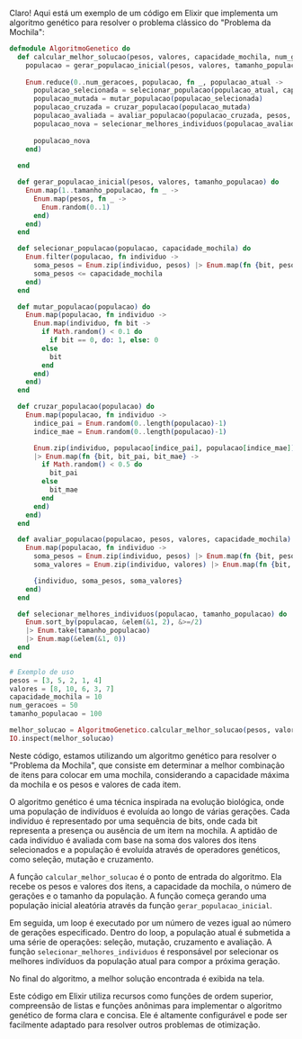 Claro! Aqui está um exemplo de um código em Elixir que implementa um algoritmo genético para resolver o problema clássico do "Problema da Mochila":

```elixir
defmodule AlgoritmoGenetico do
  def calcular_melhor_solucao(pesos, valores, capacidade_mochila, num_geracoes, tamanho_populacao) do
    populacao = gerar_populacao_inicial(pesos, valores, tamanho_populacao)
    
    Enum.reduce(0..num_geracoes, populacao, fn _, populacao_atual ->
      populacao_selecionada = selecionar_populacao(populacao_atual, capacidade_mochila)
      populacao_mutada = mutar_populacao(populacao_selecionada)
      populacao_cruzada = cruzar_populacao(populacao_mutada)
      populacao_avaliada = avaliar_populacao(populacao_cruzada, pesos, valores, capacidade_mochila)
      populacao_nova = selecionar_melhores_individuos(populacao_avaliada, tamanho_populacao)
      
      populacao_nova
    end)
    
  end

  def gerar_populacao_inicial(pesos, valores, tamanho_populacao) do
    Enum.map(1..tamanho_populacao, fn _ ->
      Enum.map(pesos, fn _ ->
        Enum.random(0..1)
      end)
    end)
  end

  def selecionar_populacao(populacao, capacidade_mochila) do
    Enum.filter(populacao, fn individuo ->
      soma_pesos = Enum.zip(individuo, pesos) |> Enum.map(fn {bit, peso} -> bit * peso end) |> Enum.sum()
      soma_pesos <= capacidade_mochila
    end)
  end

  def mutar_populacao(populacao) do
    Enum.map(populacao, fn individuo ->
      Enum.map(individuo, fn bit ->
        if Math.random() < 0.1 do
          if bit == 0, do: 1, else: 0
        else
          bit
        end
      end)
    end)
  end

  def cruzar_populacao(populacao) do
    Enum.map(populacao, fn individuo ->
      indice_pai = Enum.random(0..length(populacao)-1)
      indice_mae = Enum.random(0..length(populacao)-1)

      Enum.zip(individuo, populacao[indice_pai], populacao[indice_mae])
      |> Enum.map(fn {bit, bit_pai, bit_mae} ->
        if Math.random() < 0.5 do
          bit_pai
        else
          bit_mae
        end
      end)
    end)
  end

  def avaliar_populacao(populacao, pesos, valores, capacidade_mochila) do
    Enum.map(populacao, fn individuo ->
      soma_pesos = Enum.zip(individuo, pesos) |> Enum.map(fn {bit, peso} -> bit * peso end) |> Enum.sum()
      soma_valores = Enum.zip(individuo, valores) |> Enum.map(fn {bit, valor} -> bit * valor end) |> Enum.sum()

      {individuo, soma_pesos, soma_valores}
    end)
  end

  def selecionar_melhores_individuos(populacao, tamanho_populacao) do
    Enum.sort_by(populacao, &elem(&1, 2), &>=/2)
    |> Enum.take(tamanho_populacao)
    |> Enum.map(&elem(&1, 0))
  end
end

# Exemplo de uso
pesos = [3, 5, 2, 1, 4]
valores = [8, 10, 6, 3, 7]
capacidade_mochila = 10
num_geracoes = 50
tamanho_populacao = 100

melhor_solucao = AlgoritmoGenetico.calcular_melhor_solucao(pesos, valores, capacidade_mochila, num_geracoes, tamanho_populacao)
IO.inspect(melhor_solucao)
```

Neste código, estamos utilizando um algoritmo genético para resolver o "Problema da Mochila", que consiste em determinar a melhor combinação de itens para colocar em uma mochila, considerando a capacidade máxima da mochila e os pesos e valores de cada item.

O algoritmo genético é uma técnica inspirada na evolução biológica, onde uma população de indivíduos é evoluída ao longo de várias gerações. Cada indivíduo é representado por uma sequência de bits, onde cada bit representa a presença ou ausência de um item na mochila. A aptidão de cada indivíduo é avaliada com base na soma dos valores dos itens selecionados e a população é evoluída através de operadores genéticos, como seleção, mutação e cruzamento.

A função `calcular_melhor_solucao` é o ponto de entrada do algoritmo. Ela recebe os pesos e valores dos itens, a capacidade da mochila, o número de gerações e o tamanho da população. A função começa gerando uma população inicial aleatória através da função `gerar_populacao_inicial`.

Em seguida, um loop é executado por um número de vezes igual ao número de gerações especificado. Dentro do loop, a população atual é submetida a uma série de operações: seleção, mutação, cruzamento e avaliação. A função `selecionar_melhores_individuos` é responsável por selecionar os melhores indivíduos da população atual para compor a próxima geração.

No final do algoritmo, a melhor solução encontrada é exibida na tela.

Este código em Elixir utiliza recursos como funções de ordem superior, compreensão de listas e funções anônimas para implementar o algoritmo genético de forma clara e concisa. Ele é altamente configurável e pode ser facilmente adaptado para resolver outros problemas de otimização.
